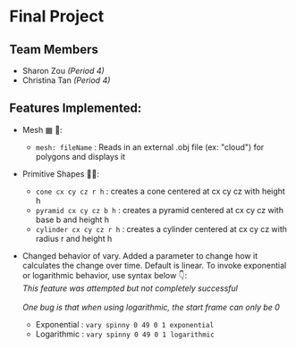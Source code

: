 # Final Project

## Team Members
- Sharon Zou *(Period 4)*
- Christina Tan *(Period 4)*

## Features Implemented:

- Mesh ▦ 🥴:
    - `mesh: fileName` : Reads in an external .obj file (ex: "cloud") for polygons and displays it

- Primitive Shapes 🔺🔵:
    - `cone cx cy cz r h` : creates a cone centered at cx cy cz with height h
    - `pyramid cx cy cz b h` : creates a pyramid centered at cx cy cz with base b and height h
    - `cylinder cx cy cz r h` : creates a cylinder centered at cx cy cz with radius r and height h

- Changed behavior of vary. Added a parameter to change how it calculates the change over time.
  Default is linear. To invoke exponential or logarithmic behavior, use syntax below 👇:
  <br> *This feature was attempted but not completely successful* </br>
  <br> *One bug is that when using logarithmic, the start frame can only be 0* </br>
    - Exponential : `vary spinny 0 49 0 1 exponential`
    - Logarithmic : `vary spinny 0 49 0 1 logarithmic`
